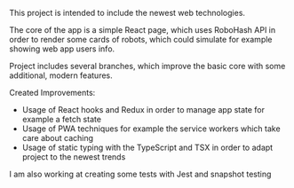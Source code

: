 This project is intended to include the newest web technologies.

The core of the app is a simple React page, which uses RoboHash API in order to render some cards of robots, which could simulate for example showing web app users info.

Project includes several branches, which improve the basic core with some additional, modern features.

Created Improvements:

- Usage of React hooks and Redux in order to manage app state for example a fetch state
- Usage of PWA techniques for example the service workers which take care about caching
- Usage of static typing with the TypeScript and TSX in order to adapt project to the newest trends

I am also working at creating some tests with Jest and snapshot testing
